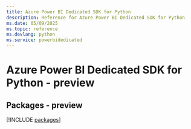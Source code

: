 ```yaml
---
title: Azure Power BI Dedicated SDK for Python
description: Reference for Azure Power BI Dedicated SDK for Python
ms.date: 05/09/2025
ms.topic: reference
ms.devlang: python
ms.service: powerbidedicated
---
```

# Azure Power BI Dedicated SDK for Python - preview
## Packages - preview
[!INCLUDE [packages](power-bi-dedicated-index.md)]